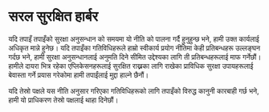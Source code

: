 # सरल सुरक्षित हार्बर 

यदि तपाइँ तपाइँको सुरक्षा अनुसन्धान को समयमा यो नीति को पालना गर्दै हुनुहुन्छ भने, हामी उक्त कार्यलाई अधिकृत मान्ने हुनेछ। 
यदि तपाइँका गतिविधिहरूले हाम्रो स्वीकार्य प्रयोग नीतिमा केही प्रतिबन्धहरू उल्लङ्घन गर्दछ भने, हामी सुरक्षा अनुसन्धानलाई अनुमति दिने सीमित उद्देश्यका लागि ती प्रतिबन्धहरूलाई माफ गर्नेछौं। हामीले दायरा भित्र रहेका एप्लिकेसनहरूलाई सुरक्षित राख्नका लागि राखेका प्राविधिक सुरक्षा उपायहरूलाई बेवास्ता गर्ने प्रयास गरेकोमा हामी तपाईंलाई मुद्दा हाल्ने छैनौं। 

यदि तेस्रो पक्षले यस नीति अनुसार गरिएका गतिविधिहरूको लागि तपाइँको विरुद्ध कानुनी कारबाही गर्छ भने, हामी यो प्राधिकरण तेस्रो पक्षलाई थाहा दिनेछौं। 
